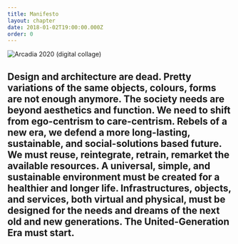 ```yaml
---
title: Manifesto
layout: chapter
date: 2018-01-02T19:00:00.000Z
order: 0
---
```

![Arcadia 2020 (digital collage)](/assets/uploads/manifesto2.jpg "Cole Thomas, The Course of Empire The Arcadian or Pastoral State (1836)")

## Design and architecture are dead. Pretty variations of the same objects, colours, forms are not enough anymore. The society needs are beyond aesthetics and function. We need to shift from ego-centrism to care-centrism. Rebels of a new era, we defend a more long-lasting, sustainable, and social-solutions based future. We must reuse, reintegrate, retrain, remarket the available resources. A universal, simple, and sustainable environment must be created for a healthier and longer life. Infrastructures, objects, and services, both virtual and physical, must be designed for the needs and dreams of the next old and new generations. The United-Generation Era must start.